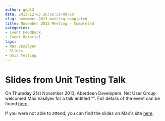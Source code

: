 ```yaml
---
author: gep13
date: 2013-12-05 20:56:31+00:00
slug: november-2013-meeting-completed
title: November 2013 Meeting - Completed
categories:
- Event Feedback
- Event Material
tags:
- Max Vasilyev
- Slides
- Unit Testing
---
```


# Slides from Unit Testing Talk

On Thursday 21st November 2013, Aberdeen Developers .Net User Group welcomed Max Vasilyev for a talk entitled "".  Full details of the event can be found [here](http://adnuguk.me/1hbuLgl).

If you were not able to attend, you can find the slides on Max's site [here](http://tech.trailmax.info/talks/).
